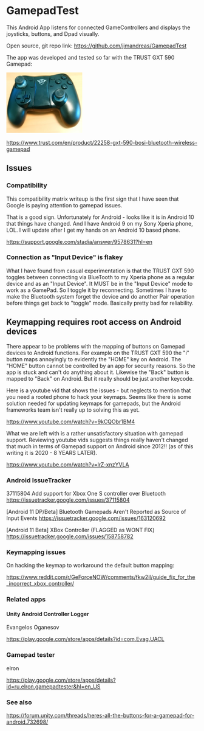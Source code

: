 # GamepadTest

This Android App listens for connected GameControllers and displays the joysticks,
buttons, and Dpad visually.

Open source, git repo link:  https://github.com/jimandreas/GamepadTest

The app was developed and tested so far with the TRUST GXT 590 Gamepad:

<img src="docs/img/Gamepad-TRUST-GXT-590.PNG" width = 200>

https://www.trust.com/en/product/22258-gxt-590-bosi-bluetooth-wireless-gamepad

## Issues

### Compatibility

This compatibility matrix writeup is the first sign that I have seen
that Google is paying attention to gamepad issues.

That is a good sign.  Unfortunately for Android - looks like it is in Android 10
that things have changed.  And I have Android 9 on my Sony Xperia phone, LOL.   I will
update after I get my hands on an Android 10 based phone.

https://support.google.com/stadia/answer/9578631?hl=en

### Connection as "Input Device" is flakey

What I have found from casual experimentation is that the TRUST GXT 590 toggles between
connecting via BlueTooth to my Xperia phone as a regular device and as an "Input Device".
It MUST be in the "Input Device" mode to work as a GamePad.  So I toggle it by reconnecting.
Sometimes I have to make the Bluetooth system forget the device and do another Pair operation
before things get back to "toggle" mode.   Basically pretty bad for reliability.

## Keymapping requires root access on Android devices

There appear to be problems with the mapping of buttons on Gamepad devices to
Android functions.   For example on the TRUST GXT 590 the "i" button maps annoyingly to
evidently the "HOME" key on Android.  The "HOME" button cannot be controlled by an
app for security reasons.  So the app is stuck and can't do anything about it.  Likewise
the "Back" button is mapped to "Back" on Android.  But it really should be just another
keycode.

Here is a youtube vid that shows the issues - but neglects to mention that you need a rooted
phone to hack your keymaps.   Seems like there is some solution needed for updating keymaps for
gamepads, but the Android frameworks team isn't really up to solving this as yet.

https://www.youtube.com/watch?v=9kCQObr1BM4

What we are left with is a rather unsatisfactory situation with gamepad support.  Reviewing
youtube vids suggests things really haven't changed that much in terms of Gamepad support on Android
since 2012!! (as of this writing it is 2020 - 8 YEARS LATER).

https://www.youtube.com/watch?v=lrZ-xnzYVLA

### Android IssueTracker

37115804 Add support for Xbox One S controller over Bluetooth
https://issuetracker.google.com/issues/37115804

[Android 11 DP/Beta] Bluetooth Gamepads Aren't Reported as Source of Input Events
https://issuetracker.google.com/issues/163120692

[Android 11 Beta] XBox Controller (FLAGGED as WONT FIX)
https://issuetracker.google.com/issues/158758782

### Keymapping issues

On hacking the keymap to workaround the default button mapping:

https://www.reddit.com/r/GeForceNOW/comments/fkw2il/guide_fix_for_the_incorrect_xbox_controller/

### Related apps


#### Unity Android Controller Logger

Evangelos Oganesov

https://play.google.com/store/apps/details?id=com.Evag.UACL

### Gamepad tester

elron

https://play.google.com/store/apps/details?id=ru.elron.gamepadtester&hl=en_US



### See also

https://forum.unity.com/threads/heres-all-the-buttons-for-a-gamepad-for-android.732698/
